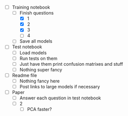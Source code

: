 - [ ] Training notebook
	- [ ] Finish questions
		- [x] 1
		- [x] 2
		- [x] 3
		- [ ] 4
	- [ ] Save all models
- [ ] Test notebook
	- [ ] Load models
	- [ ] Run tests on them
	- [ ] Just have them print confusion matrixes and stuff
	- [ ] Nothing super fancy
- [ ] Readme file
	- [ ] Nothing fancy here
	- [ ] Post links to large models if necessary
- [ ] Paper
	- [ ] Answer each question in test notebook
	- [ ] 2
		- [ ] PCA faster?
